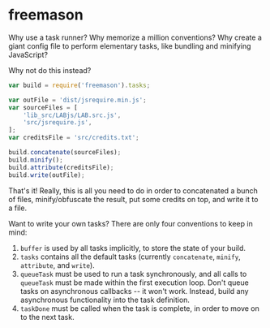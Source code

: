 freemason
=========

Why use a task runner? Why memorize a million conventions? Why create a giant config file to perform elementary tasks, like bundling and minifying JavaScript?

Why not do this instead?

```JavaScript
var build = require('freemason').tasks;

var outFile = 'dist/jsrequire.min.js';
var sourceFiles = [
    'lib_src/LABjs/LAB.src.js',
    'src/jsrequire.js',
];
var creditsFile = 'src/credits.txt';

build.concatenate(sourceFiles);
build.minify();
build.attribute(creditsFile);
build.write(outFile);
```

That's it! Really, this is all you need to do in order to concatenated a bunch of files, minify/obfuscate the result, put some credits on top, and write it to a file.

Want to write your own tasks? There are only four conventions to keep in mind:

1. `buffer` is used by all tasks implicitly, to store the state of your build.
2. `tasks` contains all the default tasks (currently `concatenate`, `minify`, `attribute`, and `write`).
3. `queueTask` must be used to run a task synchronously, and all calls to `queueTask` must be made within the first execution loop. Don't queue tasks on asynchronous callbacks -- it won't work. Instead, build any asynchronous functionality into the task definition.
4. `taskDone` must be called when the task is complete, in order to move on to the next task.
